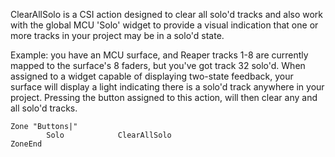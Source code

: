 ClearAllSolo is a CSI action designed to clear all solo'd tracks and also work with the global MCU 'Solo' widget to provide a visual indication that one or more tracks in your project may be in a solo'd state. 

Example: you have an MCU surface, and Reaper tracks 1-8 are currently mapped to the surface's 8 faders, but you've got track 32 solo'd. When assigned to a widget capable of displaying two-state feedback, your surface will display a light indicating there is a solo'd track anywhere in your project. Pressing the button assigned to this action, will then clear any and all solo'd tracks.

````
Zone "Buttons|"
        Solo            ClearAllSolo
ZoneEnd
````